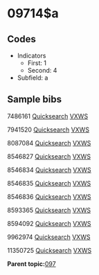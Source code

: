 # 09714$a

## Codes

-   Indicators
    -   First: 1
    -   Second: 4
-   Subfield: a

## Sample bibs

7486161 [Quicksearch](https://search.library.yale.edu/catalog/7486161) [VXWS](http://prodorbis.library.yale.edu:7014/vxws/GetHoldingsService?bibId=7486161)

7941520 [Quicksearch](https://search.library.yale.edu/catalog/7941520) [VXWS](http://prodorbis.library.yale.edu:7014/vxws/GetHoldingsService?bibId=7941520)

8087084 [Quicksearch](https://search.library.yale.edu/catalog/8087084) [VXWS](http://prodorbis.library.yale.edu:7014/vxws/GetHoldingsService?bibId=8087084)

8546827 [Quicksearch](https://search.library.yale.edu/catalog/8546827) [VXWS](http://prodorbis.library.yale.edu:7014/vxws/GetHoldingsService?bibId=8546827)

8546834 [Quicksearch](https://search.library.yale.edu/catalog/8546834) [VXWS](http://prodorbis.library.yale.edu:7014/vxws/GetHoldingsService?bibId=8546834)

8546835 [Quicksearch](https://search.library.yale.edu/catalog/8546835) [VXWS](http://prodorbis.library.yale.edu:7014/vxws/GetHoldingsService?bibId=8546835)

8546836 [Quicksearch](https://search.library.yale.edu/catalog/8546836) [VXWS](http://prodorbis.library.yale.edu:7014/vxws/GetHoldingsService?bibId=8546836)

8593365 [Quicksearch](https://search.library.yale.edu/catalog/8593365) [VXWS](http://prodorbis.library.yale.edu:7014/vxws/GetHoldingsService?bibId=8593365)

8594092 [Quicksearch](https://search.library.yale.edu/catalog/8594092) [VXWS](http://prodorbis.library.yale.edu:7014/vxws/GetHoldingsService?bibId=8594092)

9962974 [Quicksearch](https://search.library.yale.edu/catalog/9962974) [VXWS](http://prodorbis.library.yale.edu:7014/vxws/GetHoldingsService?bibId=9962974)

11350725 [Quicksearch](https://search.library.yale.edu/catalog/11350725) [VXWS](http://prodorbis.library.yale.edu:7014/vxws/GetHoldingsService?bibId=11350725)

**Parent topic:**[097](../../tags/097/097.md)


